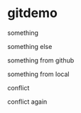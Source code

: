 # gitdemo

something 

something else 

something from github

something from local

conflict

conflict again
